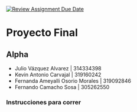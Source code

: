 [![Review Assignment Due Date](https://classroom.github.com/assets/deadline-readme-button-24ddc0f5d75046c5622901739e7c5dd533143b0c8e959d652212380cedb1ea36.svg)](https://classroom.github.com/a/g15yszWF)


# Proyecto Final 

## Alpha

- Julio Vázquez Alvarez | 314334398
- Kevin Antonio Carvajal | 319160242
- Fernanda Ameyalli Osorio Morales | 319092846
- Fernando Camacho Sosa | 305262550

### Instrucciones para correr
